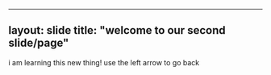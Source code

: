 ----
layout: slide
title: "welcome to our second slide/page"
---
i am learning this new thing!
use the left arrow to go back
